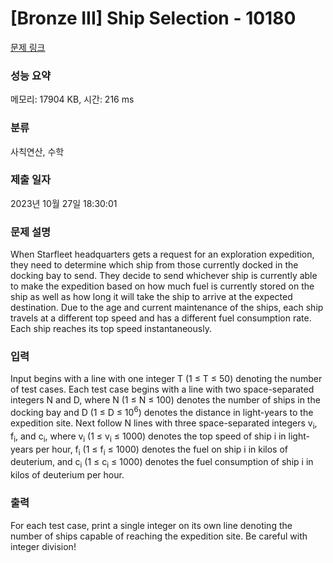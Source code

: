 # [Bronze III] Ship Selection - 10180 

[문제 링크](https://www.acmicpc.net/problem/10180) 

### 성능 요약

메모리: 17904 KB, 시간: 216 ms

### 분류

사칙연산, 수학

### 제출 일자

2023년 10월 27일 18:30:01

### 문제 설명

<p>When Starfleet headquarters gets a request for an exploration expedition, they need to determine which ship from those currently docked in the docking bay to send. They decide to send whichever ship is currently able to make the expedition based on how much fuel is currently stored on the ship as well as how long it will take the ship to arrive at the expected destination. Due to the age and current maintenance of the ships, each ship travels at a different top speed and has a different fuel consumption rate. Each ship reaches its top speed instantaneously.</p>

### 입력 

 <p>Input begins with a line with one integer T (1 ≤ T ≤ 50) denoting the number of test cases. Each test case begins with a line with two space-separated integers N and D, where N (1 ≤ N ≤ 100) denotes the number of ships in the docking bay and D (1 ≤ D ≤ 10<sup>6</sup>) denotes the distance in light-years to the expedition site. Next follow N lines with three space-separated integers v<sub>i</sub>, f<sub>i</sub>, and c<sub>i</sub>, where v<sub>i</sub> (1 ≤ v<sub>i</sub> ≤ 1000) denotes the top speed of ship i in light-years per hour, f<sub>i</sub> (1 ≤ f<sub>i</sub> ≤ 1000) denotes the fuel on ship i in kilos of deuterium, and c<sub>i</sub> (1 ≤ c<sub>i</sub> ≤ 1000) denotes the fuel consumption of ship i in kilos of deuterium per hour.</p>

### 출력 

 <p>For each test case, print a single integer on its own line denoting the number of ships capable of reaching the expedition site. Be careful with integer division!</p>

